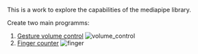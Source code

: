 This is a work to explore the capabilities of the mediapipe library.

Create two main programms:

1. [Gesture volume control](fingers_detection/VolumeHandControl.py)
![volume_control](https://user-images.githubusercontent.com/71456738/176163887-348e7e2b-848e-498b-9e2b-b0abe1372a27.gif)
2. [Finger counter](fingers_detection/Fingers.py)
![finger](https://user-images.githubusercontent.com/71456738/176166242-83da61ee-07d5-4b71-8d2c-f81a27821bfe.gif)

